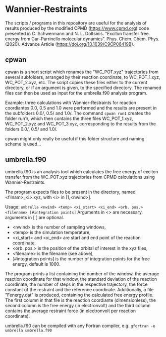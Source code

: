 # Wannier-Restraints
The scripts / programs in this repository are useful for the analysis of results produced by the modified CPMD (https://www.cpmd.org) code presented in
C. Schwermann and N. L. Doltsinis. “Exciton transfer free energy from Car–Parrinello molecular dynamics”. Phys. Chem. Chem. Phys. (2020). Advance Article (https://doi.org/10.1039/C9CP06419B).

## cpwan
cpwan is a short script which renames the "WC_POT.xyz" trajectories from several subfolders, arranged by their reaction coordinate, to WC_POT_1.xyz, WC_POT_2.xyz, etc. The script copies these files either to the current directory, or if an argument is given, to the specified directory. The renamed files can then be used as input for the umbrella.f90 analysis program.

Example: three calculations with Wannier-Restraints for reaction coordiantes 0.0, 0.5 and 1.0 were performed and the results are present in the subfolders 0.0/, 0.5/ and 1.0/. The command 
    `cpwan run1`
creates the folder run1/, which then contains the three files WC_POT_1.xyz, WC_POT_2.xyz and WC_POT_3.xyz, corresponding to the results from the folders 0.0/, 0.5/ and 1.0/.

cpwan might only really be useful if this folder structure and naming scheme is used...

## umbrella.f90
umbrella.f90 is an analysis tool which calculates the free energy of exciton transfer from the WC_POT.xyz trajectories from CPMD calculations using Wannier-Restraints.

The program expects <nwind> files to be present in the directory, named &lt;filnam>_&lt;i>.xyz, with &lt;i> in [1,&lt;nwind>].

Usage:
    `umbrella <nwind> <temp> <xi_start> <xi_end> <orb. pos.> <filename> [#integration points]`
Arguments in <> are necessary, arguments in [ ] are optional.
* &lt;nwind> is the number of sampling windows,
* &lt;temp> is the simulation temperature,
* &lt;xi_start> and &lt;xi_end> are start and end point of the reaction coordinate,
* &lt;orb. pos.> is the position of the orbital of interest in the xyz files, 
* &lt;filename> is the filename (see above),
* [#integration points] is the number of integration points for the free energy, default is 1000.

The program prints a list containing the number of the window, the average reaction coordinate for that window, the standard deviation of the reaction coordinate, the number of steps in the respective trajectory, the force constant of the restraint and the reference coordinate. Additionally, a file "Fenergy.dat" is produced, containing the calculated free energy profile. The first column in that file is the reaction coordiante (dimensionless), the second column is the free energy (in electronvolt) and the third column contains the average restraint force (in electronvolt per reaction coordinate).

umbrella.f90 can be compiled with any Fortran  compiler, e.g.
    `gfortran -o umbrella umbrella.f90`
